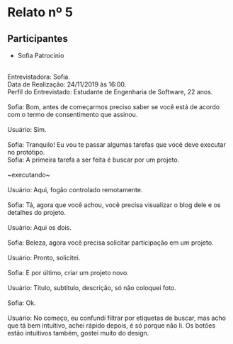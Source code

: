 # Relato nº 5

## Participantes
- Sofia Patrocínio
<br><br>

Entrevistadora: Sofia.
<br>
Data de Realização: 24/11/2019 às 16:00.
<br>
Perfil do Entrevistado: Estudante de Engenharia de Software, 22 anos.
<br>
<br>
Sofia: Bom, antes de começarmos preciso saber se você está de acordo com o termo de consentimento que assinou.<br><br>Usuário: Sim.<br><br>
Sofia: Tranquilo! Eu vou te passar algumas tarefas que você deve executar no protótipo.
<br>
Sofia: A primeira tarefa a ser feita é buscar por um projeto.
<br><br>
~executando~
<br><br>
Usuário: Aqui, fogão controlado remotamente.
<br><br>
Sofia: Tá, agora que você achou, você precisa visualizar o blog dele e os detalhes do projeto. 
<br><br>
Usuário: Aqui os dois.
<br><br>
Sofia: Beleza, agora você precisa solicitar participação em um projeto.
<br><br>
Usuário: Pronto, solicitei.
<br><br>
Sofia: E por último, criar um projeto novo.
<br><br>
Usuário: Titulo, subtitulo, descrição, só não coloquei foto.
<br><br>
Sofia: Ok.
<br><br>
Usuário: No começo, eu confundi filtrar por etiquetas de buscar, mas acho que tá bem intuitivo, achei rápido depois, é só porque não li. Os botões estão intuitivos também, gostei muito do design.

